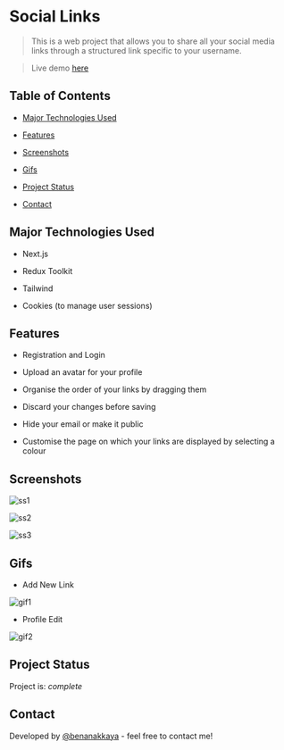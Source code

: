 
# Social Links

> This is a web project that allows you to share all your social media links through a structured link specific to your username.

> Live demo [here](https://tmdb-movie-app-benan.netlify.app/)

  

## Table of Contents

* [Major Technologies Used](#technologies-used)

* [Features](#features)

* [Screenshots](#screenshots)

* [Gifs](#gifs)

* [Project Status](#project-status)

* [Contact](#contact)

  
  
  

## Major Technologies Used

- Next.js

- Redux Toolkit

- Tailwind

- Cookies (to manage user sessions)

  
  

## Features

  

- Registration and Login

- Upload an avatar for your profile

- Organise the order of your links by dragging them

- Discard your changes before saving

- Hide your email or make it public

- Customise the page on which your links are displayed by selecting a colour

  
  

## Screenshots
![ss1](https://res.cloudinary.com/dmsj8hghq/image/upload/fl_preserve_transparency/v1715600428/FireShot_Capture_172_-_Social_Links_-_social-links-frontend.vercel.app_xffarx.jpg)

![ss2](https://res.cloudinary.com/dmsj8hghq/image/upload/fl_preserve_transparency/v1715600472/FireShot_Capture_173_-_Social_Links_-_social-links-frontend.vercel.app_mrib47.jpg)

![ss3](https://res.cloudinary.com/dmsj8hghq/image/upload/fl_preserve_transparency/v1715600677/FireShot_Capture_174_-_Social_Links_-_social-links-frontend.vercel.app_juet1n.jpg)

  

## Gifs

 - Add New Link

![gif1](https://res.cloudinary.com/dmsj8hghq/image/upload/fl_preserve_transparency/v1715353083/NewLink_roh2pe.gif)

 - Profile Edit

![gif2](https://res.cloudinary.com/dmsj8hghq/image/upload/fl_preserve_transparency/v1715353081/ProfileEdit_wepugm.gif)


  
  

## Project Status

Project is: _complete_

  
  

## Contact

Developed by [@benanakkaya](https://www.linkedin.com/in/benanakkaya/) - feel free to contact me!
